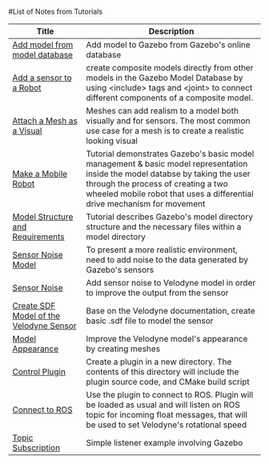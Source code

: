 #List of Notes from Tutorials

|Title|Description|
|-----|-----|
|[Add model from model database](https://github.com/mperez13/ROS-Tutorials/blob/master/gazebo_notes/add_model_from_model_database.md)|Add model to Gazebo from Gazebo's online database|
|[Add a sensor to a Robot](https://github.com/mperez13/ROS-Tutorials/blob/master/gazebo_notes/add_sensor_to_robot.md)|create composite models directly from other models in the Gazebo Model Database by using \<include> tags and \<joint> to connect different components of a composite model.|
|[Attach a Mesh as a Visual](https://github.com/mperez13/ROS-Tutorials/blob/master/gazebo_notes/attach_meshes_notes.md)|Meshes can add realism to a model both visually and for sensors. The most common use case for a mesh is to create a realistic looking visual|
|[Make a Mobile Robot](https://github.com/mperez13/ROS-Tutorials/blob/master/gazebo_notes/make_a_mobile_robot.md)|Tutorial demonstrates Gazebo's basic model management & basic model representation inside the model databse by taking the user through the process of creating a two wheeled mobile robot that uses a differential drive mechanism for movement|
|[Model Structure and Requirements](https://github.com/mperez13/ROS-Tutorials/blob/master/gazebo_notes/model_structure_and_requirements_notes.md)|Tutorial describes Gazebo's model directory structure and the necessary files within a model directory|
|[Sensor Noise Model](https://github.com/mperez13/ROS-Tutorials/blob/master/gazebo_notes/sensor_noise_model_info.md)| To present a more realistic environment, need to add noise to the data generated by Gazebo's sensors|
|[Sensor Noise](https://github.com/mperez13/ROS-Tutorials/blob/master/gazebo_notes/sensor_noise.md)|Add sensor noise to Velodyne model in order to improve the output from the sensor|
|[Create SDF Model of the Velodyne Sensor](https://github.com/mperez13/ROS-Tutorials/blob/master/gazebo_notes/velodyne_gazebo.md)|Base on the Velodyne documentation, create basic .sdf file to model the sensor|
|[Model Appearance](https://github.com/mperez13/ROS-Tutorials/blob/master/gazebo_notes/model_appearance_notes.md)|Improve the Velodyne model's appearance by creating meshes|
|[Control Plugin](https://github.com/mperez13/ROS-Tutorials/blob/master/gazebo_notes/control_plugin.md)|Create a plugin in a new directory. The contents of this directory will include the plugin source code, and CMake build script|
|[Connect to ROS](https://github.com/mperez13/ROS-Tutorials/blob/master/gazebo_notes/connect_to_ROS.md)|Use the plugin to connect to ROS. Plugin will be loaded as usual and will listen on ROS topic for incoming float messages, that will be used to set Velodyne's rotational speed|
|[Topic Subscription](https://github.com/mperez13/ROS-Tutorials/blob/master/gazebo_notes/topics_subscription.md)|Simple listener example involving Gazebo|
